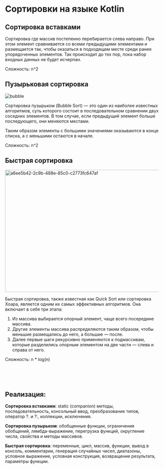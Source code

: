 # Сортировки на языке Kotlin

## Сортировка вставками

Сортировка где массив постепенно перебирается слева направо. 
При этом элемент сравнивается со всеми предыдущими элементами и 
размещается так, чтобы оказаться в подходящем месте среди ранее 
упорядоченных элементов. Так происходит до тех пор, пока набор 
входных данных не будет исчерпан.

Сложность: n^2

## Пузырьковая сортировка

![bubble](https://github.com/user-attachments/assets/bf20a581-a518-4d6f-95bf-40c28de2bb73)

Сортировка пузырьком (Bubble Sort) — это один из наиболее известных 
алгоритмов, суть которого состоит в последовательном сравнении двух 
соседних элементов. В том случае, если предыдущий элемент больше последующего, 
они меняются местами.

Таким образом элементы с большими значениями оказываются в конце списка, 
а с меньшими остаются в начале.

Сложность: n^2


## Быстрая сортировка

<img width="649" height="400" alt="a6ee5b42-2c9b-488e-85c0-c2773fc647af" src="https://github.com/user-attachments/assets/2e44ce6c-214b-47cb-a3b7-0eac587a4f5f" />


Быстрая сортировка, также известная как Quick Sort или сортировка Хоара, 
является одним их самых эффективных алгоритмов. 
Она включает в себя три этапа:

1) Из массива выбирается опорный элемент, чаще всего посередине массива.
2) Другие элементы массива распределяются таким образом, чтобы меньшие размещались до него, а большие — после.
3) Далее первые шаги рекурсивно применяются к подмассивам, которые разделились опорным элементом на две части — слева и справа от него.

Сложность: n * log(n)

<br/>
<br/>
<br/>

## Реализация:
**Сортировка вставками**: static (companion) методы, последовательность, 
консольный ввод, преобразование типов, оператор ?. и ?:, коллекции, 
исключения.

**Сортировка пузырьком**: обобщенные функции, ограничения обобщений, 
лямбда-выражение, перегрузка функций, округление числа, свойства и 
методы массивов.

**Быстрая сортировка**: переменные, цикл, массив, функции, вывод в консоль, 
комментарии, генерация случайных чисел, диапазоны, условное выражение, 
условная конструкция, возвращение результата, параметры функции.
